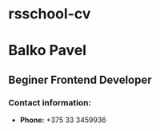 # rsschool-cv #
# Balko Pavel #
## Beginer Frontend Developer ##
### Contact information: ###
* **Phone:** +375 33 3459936 

